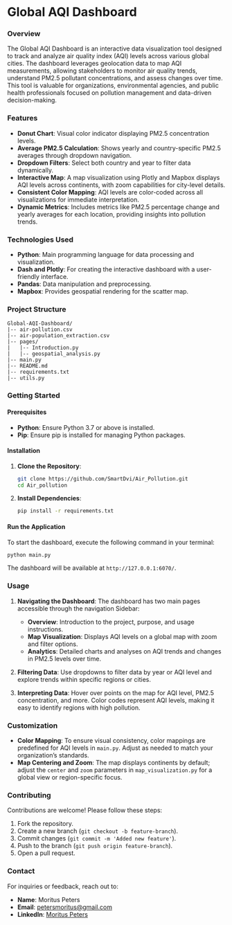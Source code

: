 
# **Global AQI Dashboard**

### **Overview**

The Global AQI Dashboard is an interactive data visualization tool designed to track and analyze air quality index (AQI) levels across various global cities. The dashboard leverages geolocation data to map AQI measurements, allowing stakeholders to monitor air quality trends, understand PM2.5 pollutant concentrations, and assess changes over time. This tool is valuable for organizations, environmental agencies, and public health professionals focused on pollution management and data-driven decision-making.

### **Features**

- **Donut Chart**: Visual color indicator displaying PM2.5 concentration levels.
- **Average PM2.5 Calculation**: Shows yearly and country-specific PM2.5 averages through dropdown navigation.
- **Dropdown Filters**: Select both country and year to filter data dynamically.
- **Interactive Map**: A map visualization using Plotly and Mapbox displays AQI levels across continents, with zoom capabilities for city-level details.
- **Consistent Color Mapping**: AQI levels are color-coded across all visualizations for immediate interpretation.
- **Dynamic Metrics**: Includes metrics like PM2.5 percentage change and yearly averages for each location, providing insights into pollution trends.

### **Technologies Used**

- **Python**: Main programming language for data processing and visualization.
- **Dash and Plotly**: For creating the interactive dashboard with a user-friendly interface.
- **Pandas**: Data manipulation and preprocessing.
- **Mapbox**: Provides geospatial rendering for the scatter map.

### **Project Structure**

```plaintext
Global-AQI-Dashboard/
|-- air-pollution.csv 
|-- air-population_extraction.csv         
|-- pages/
|   |-- Introduction.py           
|   |-- geospatial_analysis.py  
|-- main.py                    
|-- README.md                  
|-- requirements.txt
|-- utils.py          
```

### **Getting Started**

#### **Prerequisites**

- **Python**: Ensure Python 3.7 or above is installed.
- **Pip**: Ensure pip is installed for managing Python packages.

#### **Installation**

1. **Clone the Repository**:
   ```bash
   git clone https://github.com/SmartDvi/Air_Pollution.git
   cd Air_pollution
   ```

2. **Install Dependencies**:
   ```bash
   pip install -r requirements.txt
   ```

#### **Run the Application**

To start the dashboard, execute the following command in your terminal:
```bash
python main.py
```

The dashboard will be available at `http://127.0.0.1:6070/`.

### **Usage**

1. **Navigating the Dashboard**: The dashboard has two main pages accessible through the navigation Sidebar:
   - **Overview**: Introduction to the project, purpose, and usage instructions.
   - **Map Visualization**: Displays AQI levels on a global map with zoom and filter options.
   - **Analytics**: Detailed charts and analyses on AQI trends and changes in PM2.5 levels over time.

2. **Filtering Data**: Use dropdowns to filter data by year or AQI level and explore trends within specific regions or cities.

3. **Interpreting Data**: Hover over points on the map for AQI level, PM2.5 concentration, and more. Color codes represent AQI levels, making it easy to identify regions with high pollution.

### **Customization**

- **Color Mapping**: To ensure visual consistency, color mappings are predefined for AQI levels in `main.py`. Adjust as needed to match your organization’s standards.
- **Map Centering and Zoom**: The map displays continents by default; adjust the `center` and `zoom` parameters in `map_visualization.py` for a global view or region-specific focus.

### **Contributing**

Contributions are welcome! Please follow these steps:

1. Fork the repository.
2. Create a new branch (`git checkout -b feature-branch`).
3. Commit changes (`git commit -m 'Added new feature'`).
4. Push to the branch (`git push origin feature-branch`).
5. Open a pull request.

### **Contact**

For inquiries or feedback, reach out to:

- **Name**: Moritus Peters
- **Email**: petersmoritus@gmail.com
- **LinkedIn**: [Moritus Peters](http://www.linkedin.com/in/morituspeters)

